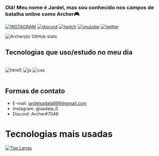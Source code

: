 ### Olá! Meu nome é Jardel, mas sou conhecido nos campos de batalha online como Archer🎮
[![INSTAGRAM](https://img.shields.io/badge/Instagram-E4405F?style=for-the-badge&logo=instagram&logoColor=white)](https://www.instagram.com/sadala_0/)
[![discord](https://img.shields.io/badge/Discord-7289DA?style=for-the-badge&logo=discord&logoColor=whit)](https://discord.com/users/@archer#7048)
[![twitch](https://img.shields.io/badge/Twitch-9146FF?style=for-the-badge&logo=twitch&logoColor=white)](https://www.twitch.tv/archerplz)
[![youtube](https://img.shields.io/badge/YouTube-FF0000?style=for-the-badge&logo=youtube&logoColor=white)](https://www.youtube.com/channel/UCByLN-ofW1b_RNew9Tns6Sw)
[![twitter](https://img.shields.io/badge/Twitter-1DA1F2?style=for-the-badge&logo=twitter&logoColor=white
)](https://twitter.com/Archerplz)

![Archerplz GitHub stats](https://github-readme-stats.vercel.app/api?username=archerplz&_icons=true&theme=dracula)


## Tecnologias que uso/estudo no meu dia

<div style="display: inline_block"><br/>
    <img align="center" alt="html5" src="https://img.shields.io/badge/HTML5-E34F26?style=for-the-badge&logo=html5&logoColor=white"  />
    <img align="center" alt="js" src="https://img.shields.io/badge/JavaScript-323330?style=for-the-badge&logo=javascript&logoColor=F7DF1E"  />
    <img align="center" alt="css" src="https://img.shields.io/badge/CSS3-1572B6?style=for-the-badge&logo=css3&logoColor=white"  />
</div><br>

## Formas de contato

- E-mail: jardelsadala899@gmail.com
- Instagram: @sadala_0
- Discord: Archer#7048<br/>

# Tecnologias mais usadas
[![Top Langs](https://github-readme-stats.vercel.app/api/top-langs/?username=archerplz&layout=compact)](https://github.com/anuraghazra/github-readme-stats)
